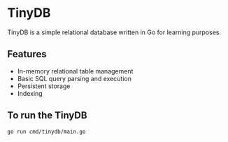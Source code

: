 # TinyDB

TinyDB is a simple relational database written in Go for learning purposes.

## Features
- In-memory relational table management
- Basic SQL query parsing and execution
- Persistent storage
- Indexing

## To run the TinyDB
```bash
go run cmd/tinydb/main.go
